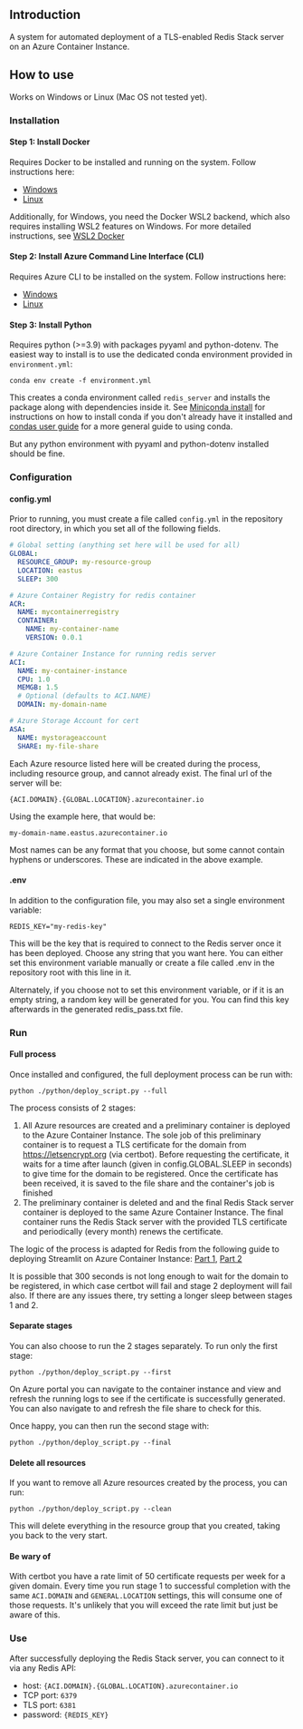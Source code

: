 ## Introduction
A system for automated deployment of a TLS-enabled Redis Stack server on an Azure Container Instance.

## How to use
Works on Windows or Linux (Mac OS not tested yet).

### Installation
#### Step 1: Install Docker
Requires Docker to be installed and running on the system. Follow instructions here:
 - [Windows](https://docs.docker.com/desktop/install/windows-install/)
 - [Linux](https://docs.docker.com/desktop/install/linux-install/)

Additionally, for Windows, you need the Docker WSL2 backend, which also requires installing WSL2 features on Windows. For more detailed instructions, see [WSL2 Docker](https://docs.docker.com/desktop/wsl/)

#### Step 2: Install Azure Command Line Interface (CLI)
Requires Azure CLI to be installed on the system. Follow instructions here:
 - [Windows](https://learn.microsoft.com/en-us/cli/azure/install-azure-cli-windows?tabs=azure-cli)
 - [Linux](https://learn.microsoft.com/en-us/cli/azure/install-azure-cli-linux?pivots=apt)

#### Step 3: Install Python
Requires python (>=3.9) with packages pyyaml and python-dotenv. The easiest way to install is to use the dedicated conda environment provided in ```environment.yml```:
```
conda env create -f environment.yml
```
This creates a conda environment called ```redis_server``` and installs the package along with dependencies inside it. See [Miniconda install](https://docs.conda.io/projects/miniconda/en/latest/miniconda-install.html) for instructions on how to install conda if you don't already have it installed and [condas user guide](https://docs.conda.io/projects/conda/en/latest/user-guide/index.html) for a more general guide to using conda.

But any python environment with pyyaml and python-dotenv installed should be fine.

### Configuration

#### config.yml

Prior to running, you must create a file called `config.yml` in the repository root directory, in which you set all of the following fields.

```yaml
# Global setting (anything set here will be used for all)
GLOBAL:
  RESOURCE_GROUP: my-resource-group
  LOCATION: eastus
  SLEEP: 300

# Azure Container Registry for redis container
ACR:
  NAME: mycontainerregistry
  CONTAINER:
    NAME: my-container-name
    VERSION: 0.0.1

# Azure Container Instance for running redis server
ACI:
  NAME: my-container-instance
  CPU: 1.0
  MEMGB: 1.5
  # Optional (defaults to ACI.NAME)
  DOMAIN: my-domain-name

# Azure Storage Account for cert
ASA:
  NAME: mystorageaccount
  SHARE: my-file-share
```

Each Azure resource listed here will be created during the process, including resource group, and cannot already exist. The final url of the server will be:

    {ACI.DOMAIN}.{GLOBAL.LOCATION}.azurecontainer.io

Using the example here, that would be:

    my-domain-name.eastus.azurecontainer.io
    
Most names can be any format that you choose, but some cannot contain hyphens or underscores. These are indicated in the above example.

#### .env

In addition to the configuration file, you may also set a single environment variable:

    REDIS_KEY="my-redis-key"

This will be the key that is required to connect to the Redis server once it has been deployed. Choose any string that you want here. You can either set this environment variable manually or create a file called .env in the repository root with this line in it.

Alternately, if you choose not to set this environment variable, or if it is an empty string, a random key will be generated for you. You can find this key afterwards in the generated redis_pass.txt file.

### Run

#### Full process
Once installed and configured, the full deployment process can be run with:

    python ./python/deploy_script.py --full

The process consists of 2 stages:

1. All Azure resources are created and a preliminary container is deployed to the Azure Container Instance. The sole job of this preliminary container is to request a TLS certificate for the domain from https://letsencrypt.org (via certbot). Before requesting the certificate, it waits for a time after launch (given in config.GLOBAL.SLEEP in seconds) to give time for the domain to be registered. Once the certificate has been received, it is saved to the file share and the container's job is finished
2. The preliminary container is deleted and and the final Redis Stack server container is deployed to the same Azure Container Instance. The final container runs the Redis Stack server with the provided TLS certificate and periodically (every month) renews the certificate.

The logic of the process is adapted for Redis from the following guide to deploying Streamlit on Azure Container Instance: [Part 1](https://towardsdatascience.com/beginner-guide-to-streamlit-deployment-on-azure-f6618eee1ba9), [Part 2](https://towardsdatascience.com/beginner-guide-to-streamlit-deployment-on-azure-part-2-cf14bb201b8e)

It is possible that 300 seconds is not long enough to wait for the domain to be registered, in which case certbot will fail and stage 2 deployment will fail also. If there are any issues there, try setting a longer sleep between stages 1 and 2.

#### Separate stages

You can also choose to run the 2 stages separately. To run only the first stage:

    python ./python/deploy_script.py --first

On Azure portal you can navigate to the container instance and view and refresh the running logs to see if the certificate is successfully generated. You can also navigate to and refresh the file share to check for this.

Once happy, you can then run the second stage with:

    python ./python/deploy_script.py --final

#### Delete all resources

If you want to remove all Azure resources created by the process, you can run:

    python ./python/deploy_script.py --clean

This will delete everything in the resource group that you created, taking you back to the very start.

#### Be wary of

With certbot you have a rate limit of 50 certificate requests per week for a given domain. Every time you run stage 1 to successful completion with the same `ACI.DOMAIN` and `GENERAL.LOCATION` settings, this will consume one of those requests. It's unlikely that you will exceed the rate limit but just be aware of this.

### Use

After successfully deploying the Redis Stack server, you can connect to it via any Redis API:

- host: `{ACI.DOMAIN}.{GLOBAL.LOCATION}.azurecontainer.io`
- TCP port: `6379`
- TLS port: `6381`
- password: `{REDIS_KEY}`